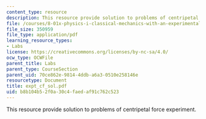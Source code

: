 ```yaml
---
content_type: resource
description: This resource provide solution to problems of centripetal force experiment.
file: /courses/8-01x-physics-i-classical-mechanics-with-an-experimental-focus-fall-2002/b8b104b52f0a30c4faedaf91c762c523_expt_cf_sol.pdf
file_size: 350959
file_type: application/pdf
learning_resource_types:
- Labs
license: https://creativecommons.org/licenses/by-nc-sa/4.0/
ocw_type: OCWFile
parent_title: Labs
parent_type: CourseSection
parent_uid: 70ce862e-9814-4ddb-a6a3-0510e258146e
resourcetype: Document
title: expt_cf_sol.pdf
uid: b8b104b5-2f0a-30c4-faed-af91c762c523
---
```

This resource provide solution to problems of centripetal force experiment.